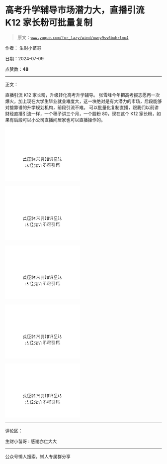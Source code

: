 # 高考升学辅导市场潜力大，直播引流 K12 家长粉可批量复制

> 原文：[`www.yuque.com/for_lazy/wind/owey9sv6bxhrlmp4`](https://www.yuque.com/for_lazy/wind/owey9sv6bxhrlmp4)

作者： 生财小苗哥

日期：2024-07-09

点赞数：**48**

* * *

正文：

直播引流 K12 家长粉，升级转化高考升学辅导。
张雪峰今年把高考报志愿再一次爆火，加上现在大学生毕业就业难度大，这一块绝对是有大潜力的市场，后段能够对接靠谱的升学规划机构，前段引流不难。
可以批量化复制直播，跟我们以前讲财经直播引流一样，一个稿子讲三个月，一个股粉 80，现在这个 K12 家长粉，如果有后段可以小公司直播间居家也可以直播操作的。

![](img/0402a0caf5b762bbdbd9fc607aa5b3b0.png "None")

![](img/228de2c34e9c1fb52568f7948f65e58b.png "None")

![](img/19108b710028381dc3fa70b5dfdcf511.png "None")

![](img/541105a794a02b2100e370d5dc972942.png "None")

![](img/8ea8460f9a840fed2dd01ff20bd702de.png "None")

* * *

评论区：

生财小苗哥 : 感谢亦仁大大

* * *

公众号懒人搜索，懒人专属群分享